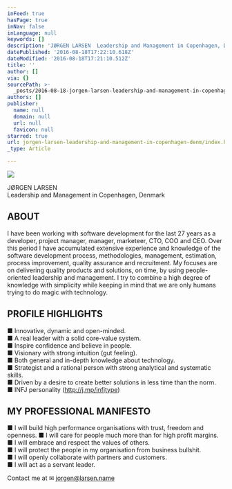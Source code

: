 ```yaml
---
inFeed: true
hasPage: true
inNav: false
inLanguage: null
keywords: []
description: 'JØRGEN LARSEN  Leadership and Management in Copenhagen, Denmark'
datePublished: '2016-08-18T17:22:10.618Z'
dateModified: '2016-08-18T17:21:10.512Z'
title: ''
author: []
via: {}
sourcePath: >-
  _posts/2016-08-18-jorgen-larsen-leadership-and-management-in-copenhagen-denm.md
authors: []
publisher:
  name: null
  domain: null
  url: null
  favicon: null
starred: true
url: jorgen-larsen-leadership-and-management-in-copenhagen-denm/index.html
_type: Article

---
```

![](https://the-grid-user-content.s3-us-west-2.amazonaws.com/24368db8-e581-4247-9e7f-41213c857e4f.jpg)

JØRGEN LARSEN   
Leadership and Management in Copenhagen, Denmark

## ABOUT

I have been working with software development for the last 27 years as a developer, project manager, manager, marketeer, CTO, COO and CEO. Over this period I have accumulated extensive experience and knowledge of the software development process, methodologies, management, estimation, process improvement, quality assurance and recruitment. My focuses are on delivering quality products and solutions, on time, by using people-oriented leadership and management. I try to combine a high degree of knowledge with simplicity while keeping in mind that we are only humans trying to do magic with technology.

## PROFILE HIGHLIGHTS

■ Innovative, dynamic and open-minded.  
■ A real leader with a solid core-value system.  
■ Inspire confidence and believe in people.  
■ Visionary with strong intuition (gut feeling).  
■ Both general and in-depth knowledge about technology.  
■ Strategist and a rational person with strong analytical and systematic skills.  
■ Driven by a desire to create better solutions in less time than the norm.  
■ INFJ personality (http://j.mp/infjtype)

## MY PROFESSIONAL MANIFESTO

■ I will build high performance organisations with trust, freedom and openness. ■ I will care for people much more than for high profit margins.  
■ I will embrace and respect the values of others.  
■ I will protect the people in my organisation from business bullshit.  
■ I will openly collaborate with partners and customers.  
■ I will act as a servant leader.

Contact me at ✉ jorgen@larsen.name